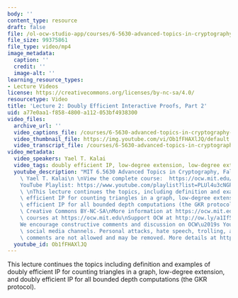 ```yaml
---
body: ''
content_type: resource
draft: false
file: /ol-ocw-studio-app/courses/6-5630-advanced-topics-in-cryptography-fall-2023/65630-f23-lecture-2-part-2_360p_16_9.mp4
file_size: 99375861
file_type: video/mp4
image_metadata:
  caption: ''
  credit: ''
  image-alt: ''
learning_resource_types:
- Lecture Videos
license: https://creativecommons.org/licenses/by-nc-sa/4.0/
resourcetype: Video
title: 'Lecture 2: Doubly Efficient Interactive Proofs, Part 2'
uid: a77e0aa1-f858-4800-a112-053bf4938300
video_files:
  archive_url: ''
  video_captions_file: /courses/6-5630-advanced-topics-in-cryptography-fall-2023/1fweRKTq7I_K7vYLXbrPbkml1a7kIyUuS_transcript.webvtt
  video_thumbnail_file: https://img.youtube.com/vi/Ob1fFHAXlJQ/default.jpg
  video_transcript_file: /courses/6-5630-advanced-topics-in-cryptography-fall-2023/1fweRKTq7I_K7vYLXbrPbkml1a7kIyUuS_transcript.pdf
video_metadata:
  video_speakers: Yael T. Kalai
  video_tags: doubly efficient IP, low-degree extension, low-degree extension
  youtube_description: "MIT 6.5630 Advanced Topics in Cryptography, Fall 2023\nInstructor:\
    \ Yael T. Kalai\n \nView the complete course:  https://ocw.mit.edu/courses/6-5630-advanced-topics-in-cryptography-fall-2023/\n\
    YouTube Playlist: https://www.youtube.com/playlist?list=PLUl4u3cNGP61EZllk7zwgvPbI4kbnKhWz\n\
    \ \nThis lecture continues the topics, including definition and examples of doubly\
    \ efficient IP for counting triangles in a graph, low-degree extension, and doubly\
    \ efficient IP for all bounded depth computations (the GKR protocol).\n \nLicense:\
    \ Creative Commons BY-NC-SA\nMore information at https://ocw.mit.edu/terms\nMore\
    \ courses at https://ocw.mit.edu\nSupport OCW at http://ow.ly/a1If50zVRlQ\n \n\
    We encourage constructive comments and discussion on OCW\u2019s YouTube and other\
    \ social media channels. Personal attacks, hate speech, trolling, and inappropriate\
    \ comments are not allowed and may be removed. More details at https://ocw.mit.edu/comments."
  youtube_id: Ob1fFHAXlJQ
---
```

This lecture continues the topics including definition and examples of doubly efficient IP for counting triangles in a graph, low-degree extension, and doubly efficient IP for all bounded depth computations (the GKR protocol).
